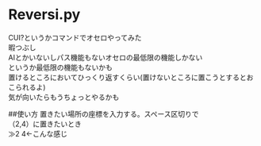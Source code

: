 # Reversi.py
CUI?というかコマンドでオセロやってみた<br>
暇つぶし<br>
AIとかいないしパス機能もないオセロの最低限の機能しかない<br>
というか最低限の機能もないかも<br>
置けるところにおいてひっくり返すくらい(置けないところに置こうとするとおこられるよ)<br>
気が向いたらもうちょっとやるかも

##使い方
置きたい場所の座標を入力する。スペース区切りで<br>
（2,4）に置きたいとき<br>
≫2 4←こんな感じ
